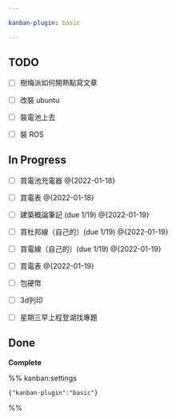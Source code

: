 ```yaml
---

kanban-plugin: basic

---
```


## TODO

- [ ] 樹梅派如何開熱點寫文章
- [ ] 改裝 ubuntu
- [ ] 裝電池上去
- [ ] 裝 ROS


## In Progress

- [ ] 買電池充電器 @{2022-01-18}
- [ ] 買電表 @{2022-01-18}
- [ ] 建築概論筆記 (due 1/19) @{2022-01-19}
- [ ] 買杜邦線（自己的）(due 1/19) @{2022-01-19}
- [ ] 買電線（自己的）(due 1/19) @{2022-01-19}
- [ ] 買電表 @{2022-01-19}
- [ ] 包硬幣
- [ ] 3d列印
- [ ] 星期三早上程登湖找專題


## Done

**Complete**




%% kanban:settings
```
{"kanban-plugin":"basic"}
```
%%